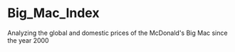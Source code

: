# Big_Mac_Index
Analyzing the global and domestic prices of the McDonald's Big Mac since the year 2000
